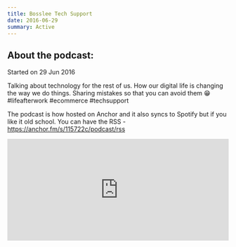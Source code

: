 ```yaml
---
title: Bosslee Tech Support
date: 2016-06-29
summary: Active
---
```


## About the podcast:
Started on 29 Jun 2016

Talking about technology for the rest of us. How our digital life is changing the way we do things. Sharing mistakes so that you can avoid them 😁 #lifeafterwork #ecommerce #techsupport

The podcast is how hosted on Anchor and it also syncs to Spotify but if you like it old school. You can have the RSS - https://anchor.fm/s/115722c/podcast/rss

<iframe src="https://open.spotify.com/embed-podcast/show/2qXg7WuY5riRoTjho7Sxfp" width="100%" height="232" frameborder="0" allowtransparency="true" allow="encrypted-media"></iframe>